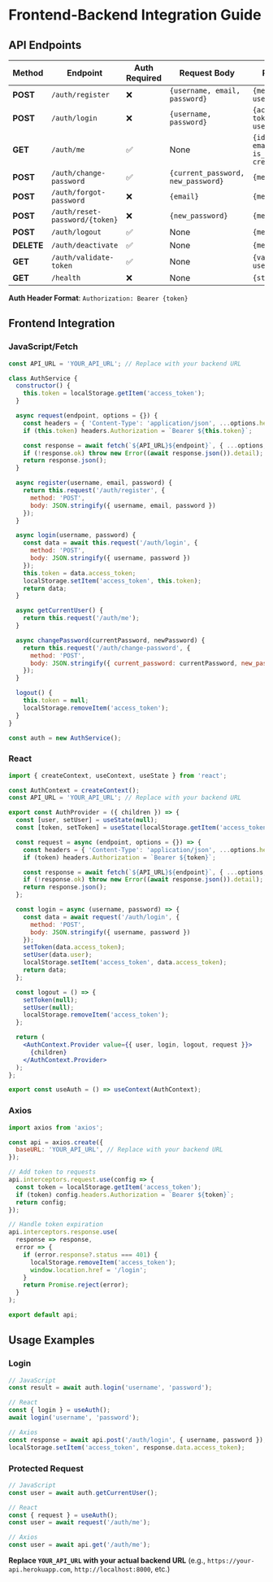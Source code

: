 # Frontend-Backend Integration Guide

## API Endpoints

| Method | Endpoint | Auth Required | Request Body | Response |
|--------|----------|---------------|--------------|----------|
| **POST** | `/auth/register` | ❌ | `{username, email, password}` | `{message, user_id}` |
| **POST** | `/auth/login` | ❌ | `{username, password}` | `{access_token, token_type, user}` |
| **GET** | `/auth/me` | ✅ | None | `{id, username, email, is_active, created_at}` |
| **POST** | `/auth/change-password` | ✅ | `{current_password, new_password}` | `{message}` |
| **POST** | `/auth/forgot-password` | ❌ | `{email}` | `{message}` |
| **POST** | `/auth/reset-password/{token}` | ❌ | `{new_password}` | `{message}` |
| **POST** | `/auth/logout` | ✅ | None | `{message}` |
| **DELETE** | `/auth/deactivate` | ✅ | None | `{message}` |
| **GET** | `/auth/validate-token` | ✅ | None | `{valid, user_id}` |
| **GET** | `/health` | ❌ | None | `{status}` |

**Auth Header Format**: `Authorization: Bearer {token}`

## Frontend Integration

### JavaScript/Fetch
```javascript
const API_URL = 'YOUR_API_URL'; // Replace with your backend URL

class AuthService {
  constructor() {
    this.token = localStorage.getItem('access_token');
  }

  async request(endpoint, options = {}) {
    const headers = { 'Content-Type': 'application/json', ...options.headers };
    if (this.token) headers.Authorization = `Bearer ${this.token}`;

    const response = await fetch(`${API_URL}${endpoint}`, { ...options, headers });
    if (!response.ok) throw new Error((await response.json()).detail);
    return response.json();
  }

  async register(username, email, password) {
    return this.request('/auth/register', {
      method: 'POST',
      body: JSON.stringify({ username, email, password })
    });
  }

  async login(username, password) {
    const data = await this.request('/auth/login', {
      method: 'POST',
      body: JSON.stringify({ username, password })
    });
    this.token = data.access_token;
    localStorage.setItem('access_token', this.token);
    return data;
  }

  async getCurrentUser() {
    return this.request('/auth/me');
  }

  async changePassword(currentPassword, newPassword) {
    return this.request('/auth/change-password', {
      method: 'POST',
      body: JSON.stringify({ current_password: currentPassword, new_password: newPassword })
    });
  }

  logout() {
    this.token = null;
    localStorage.removeItem('access_token');
  }
}

const auth = new AuthService();
```

### React
```jsx
import { createContext, useContext, useState } from 'react';

const AuthContext = createContext();
const API_URL = 'YOUR_API_URL'; // Replace with your backend URL

export const AuthProvider = ({ children }) => {
  const [user, setUser] = useState(null);
  const [token, setToken] = useState(localStorage.getItem('access_token'));

  const request = async (endpoint, options = {}) => {
    const headers = { 'Content-Type': 'application/json', ...options.headers };
    if (token) headers.Authorization = `Bearer ${token}`;

    const response = await fetch(`${API_URL}${endpoint}`, { ...options, headers });
    if (!response.ok) throw new Error((await response.json()).detail);
    return response.json();
  };

  const login = async (username, password) => {
    const data = await request('/auth/login', {
      method: 'POST',
      body: JSON.stringify({ username, password })
    });
    setToken(data.access_token);
    setUser(data.user);
    localStorage.setItem('access_token', data.access_token);
    return data;
  };

  const logout = () => {
    setToken(null);
    setUser(null);
    localStorage.removeItem('access_token');
  };

  return (
    <AuthContext.Provider value={{ user, login, logout, request }}>
      {children}
    </AuthContext.Provider>
  );
};

export const useAuth = () => useContext(AuthContext);
```

### Axios
```javascript
import axios from 'axios';

const api = axios.create({
  baseURL: 'YOUR_API_URL', // Replace with your backend URL
});

// Add token to requests
api.interceptors.request.use(config => {
  const token = localStorage.getItem('access_token');
  if (token) config.headers.Authorization = `Bearer ${token}`;
  return config;
});

// Handle token expiration
api.interceptors.response.use(
  response => response,
  error => {
    if (error.response?.status === 401) {
      localStorage.removeItem('access_token');
      window.location.href = '/login';
    }
    return Promise.reject(error);
  }
);

export default api;
```

## Usage Examples

### Login
```javascript
// JavaScript
const result = await auth.login('username', 'password');

// React
const { login } = useAuth();
await login('username', 'password');

// Axios
const response = await api.post('/auth/login', { username, password });
localStorage.setItem('access_token', response.data.access_token);
```

### Protected Request
```javascript
// JavaScript
const user = await auth.getCurrentUser();

// React
const { request } = useAuth();
const user = await request('/auth/me');

// Axios
const user = await api.get('/auth/me');
```

**Replace `YOUR_API_URL` with your actual backend URL** (e.g., `https://your-api.herokuapp.com`, `http://localhost:8000`, etc.)
